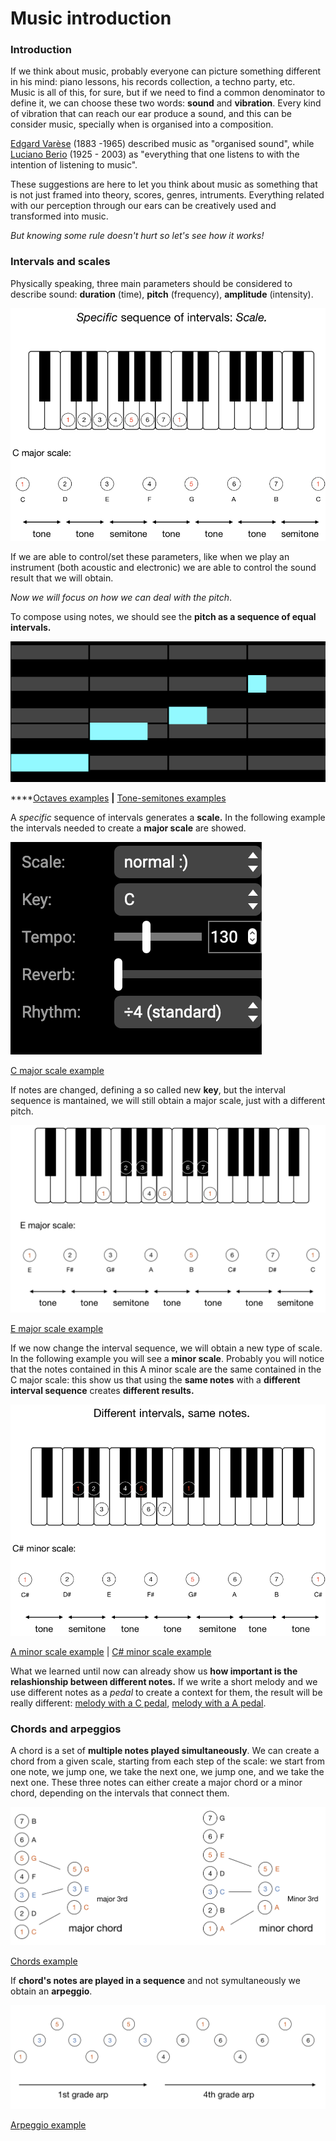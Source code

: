 # Music introduction

### Introduction

If we think about music, probably everyone can picture something different in his mind: piano lessons, his records collection, a techno party, etc.   
Music is all of this, for sure, but if we need to find a common denominator to define it, we can choose these two words: **sound** and **vibration**. Every kind of vibration that can reach our ear produce a sound, and this can be consider music, specially when is organised into a composition.  
  
[Edgard Varèse](https://en.wikipedia.org/wiki/Edgard_Var%C3%A8se) \(1883 -1965\) described music as "organised sound", while [Luciano Berio](https://en.wikipedia.org/wiki/Luciano_Berio) \(1925 - 2003\) as "everything that one listens to with the intention of listening to music".

These suggestions are here to let you think about music as something that is not just framed into theory, scores, genres, intruments. Everything related with our perception through our ears can be creatively used and transformed into music.

_But knowing some rule doesn't hurt so let's see how it works!_

### Intervals and scales

Physically speaking, three main parameters should be considered to describe sound: **duration** \(time\), **pitch** \(frequency\), **amplitude** \(intensity\).   


![Spectrogram of a synth note: duration on X axis, pitch on Y axis, amplitude  on a scale from blue to orange.](../../../.gitbook/assets/immagine%20%288%29.png)

If we are able to control/set these parameters, like when we play an instrument \(both acoustic and electronic\) we are able to control the sound result that we will obtain. 

_Now we will focus on how we can deal with the pitch_.

To compose using notes, we should see the **pitch as a sequence of equal intervals.**

![](../../../.gitbook/assets/immagine%20%287%29.png)

\*\*\*\*[Octaves examples](https://beepbox.co/#8n31s0k0l00e01t2mm0a7g01j07i0r1o3210T5v1L4u23q1d5f9y2z7C0c0h3H_RRtrAyzrrjriiT5v1L4u23q1d5f9y2z7C0c0h3H_RRtrAyzrrjriiT1v1L4ua8q3d4f7y1z1C0c1AbFhB2V2Q2ae1Pa514E0001T4v1L4uf0q1z6666ji8k8k3jSBKSJJAArriiiiii07JCABrzrrrrrrr00YrkqHrsrrrrjr005zrAqzrjzrrqr1jRjrqGGrrzsrsA099ijrABJJJIAzrrtirqrqjqixzsrAjrqjiqaqqysttAJqjikikrizrHtBJJAzArzrIsRCITKSS099ijrAJS____Qg99habbCAYrDzh00b0h0h4gp1fFKDWI0kTjYl0000) **\|** [Tone-semitones examples](https://beepbox.co/#8n31sbk0l00e01t2mm0a7g01j07i0r1o3210T5v1L4u23q1d5f9y2z7C0c0h3H_RRtrAyzrrjriiT5v1L4u23q1d5f9y2z7C0c0h3H_RRtrAyzrrjriiT1v1L4ua8q3d4f7y1z1C0c1AbFhB2V2Q2ae1Pa514E0001T4v1L4uf0q1z6666ji8k8k3jSBKSJJAArriiiiii07JCABrzrrrrrrr00YrkqHrsrrrrjr005zrAqzrjzrrqr1jRjrqGGrrzsrsA099ijrABJJJIAzrrtirqrqjqixzsrAjrqjiqaqqysttAJqjikikrizrHtBJJAzArzrIsRCITKSS099ijrAJS____Qg99habbCAYrDzh00b018h4gp1r0aq_wLwi-ALFbZ9v05Z9vinw000)

A _specific_ sequence of intervals generates a **scale.** In the following example the intervals needed to create a **major scale** are showed.

![](../../../.gitbook/assets/immagine%20%2811%29.png)

[C major scale example](https://beepbox.co/#8n31s6k0l00e00t2mm0a7g00j07i0r1o3210T5v1L4u23q1d5f9y2z7C0c0h3H_RRtrAyzrrjriiT5v1L4u23q1d5f9y2z7C0c0h3H_RRtrAyzrrjriiT1v1L4ua8q3d4f7y1z1C0c1AbFhB2V2Q2ae1Pa514E0001T4v1L4uf0q1z6666ji8k8k3jSBKSJJAArriiiiii07JCABrzrrrrrrr00YrkqHrsrrrrjr005zrAqzrjzrrqr1jRjrqGGrrzsrsA099ijrABJJJIAzrrtirqrqjqixzsrAjrqjiqaqqysttAJqjikikrizrHtBJJAzArzrIsRCITKSS099ijrAJS____Qg99habbCAYrDzh00b0h4p1r0aq_y1wo2O1wrZYB15Zhvinw000)

If notes are changed, defining a so called new **key**, but the interval sequence is mantained, we will still obtain a major scale, just with a different pitch.

![](../../../.gitbook/assets/immagine%20%2819%29.png)

[E major scale example](https://beepbox.co/#8n31s6k4l00e00t2mm0a7g00j07i0r1o3210T5v1L4u23q1d5f9y2z7C0c0h3H_RRtrAyzrrjriiT5v1L4u23q1d5f9y2z7C0c0h3H_RRtrAyzrrjriiT1v1L4ua8q3d4f7y1z1C0c1AbFhB2V2Q2ae1Pa514E0001T4v1L4uf0q1z6666ji8k8k3jSBKSJJAArriiiiii07JCABrzrrrrrrr00YrkqHrsrrrrjr005zrAqzrjzrrqr1jRjrqGGrrzsrsA099ijrABJJJIAzrrtirqrqjqixzsrAjrqjiqaqqysttAJqjikikrizrHtBJJAzArzrIsRCITKSS099ijrAJS____Qg99habbCAYrDzh00b0h4p1r0aq_y1wo2O1wrZYB15Zhvinw000)

If we now change the interval sequence, we will obtain a new type of scale. In the following example you will see a **minor scale**. Probably you will notice that the notes contained in this A minor scale are the same contained in the C major scale: this show us that using the **same notes** with a **different interval sequence** creates **different results.**

![](../../../.gitbook/assets/immagine%20%282%29.png)

[A minor scale example](https://beepbox.co/#8n31s7k9l00e00t2mm0a7g00j07i0r1o3210T5v1L4u23q1d5f9y2z7C0c0h3H_RRtrAyzrrjriiT5v1L4u23q1d5f9y2z7C0c0h3H_RRtrAyzrrjriiT1v1L4ua8q3d4f7y1z1C0c1AbFhB2V2Q2ae1Pa514E0001T4v1L4uf0q1z6666ji8k8k3jSBKSJJAArriiiiii07JCABrzrrrrrrr00YrkqHrsrrrrjr005zrAqzrjzrrqr1jRjrqGGrrzsrsA099ijrABJJJIAzrrtirqrqjqixzsrAjrqjiqaqqysttAJqjikikrizrHtBJJAzArzrIsRCITKSS099ijrAJS____Qg99habbCAYrDzh00b0h4p1r0aq_y1w86O0wrZYB15Zhvinw000) \| [C\# minor scale example](https://beepbox.co/#8n31s7k1l00e00t2mm0a7g00j07i0r1o3210T5v1L4u23q1d5f9y2z7C0c0h3H_RRtrAyzrrjriiT5v1L4u23q1d5f9y2z7C0c0h3H_RRtrAyzrrjriiT1v1L4ua8q3d4f7y1z1C0c1AbFhB2V2Q2ae1Pa514E0001T4v1L4uf0q1z6666ji8k8k3jSBKSJJAArriiiiii07JCABrzrrrrrrr00YrkqHrsrrrrjr005zrAqzrjzrrqr1jRjrqGGrrzsrsA099ijrABJJJIAzrrtirqrqjqixzsrAjrqjiqaqqysttAJqjikikrizrHtBJJAzArzrIsRCITKSS099ijrAJS____Qg99habbCAYrDzh00b0h4p1r0aq_y1w86O0wrZYB15Zhvinw000)

What we learned until now can already show us **how important is the relashionship between different notes.** If we write a short melody and we use different notes as a _pedal_ to create a context for them, the result will be really different: [melody with a C pedal](https://beepbox.co/#8n31s6k0l00e03t22m2a7g0fj07i0r1o3210T0v1L4u10q0d0f8y0z1C2w2c0h0T0v1L4u13q1d1f7y1z1C0w5c0h1T1v1L4uc7q1d4f6y1z1C0c0A6F1B2V1Q5209Pca84E0021T2v1L4u15q0d1f8y0z1C2w0b4h400000000h4g000000014h000000004h400000000p1oFHZwwpa2xp5dHW82CZ7-0000), [melody with a A pedal](https://beepbox.co/#8n31s6k0l00e03t22m2a7g0fj07i0r1o3210T0v1L4u10q0d0f8y0z1C2w2c0h0T0v1L4u13q1d1f7y1z1C0w5c0h1T1v1L4uc7q1d4f6y1z1C0c0A6F1B2V1Q5209Pca84E0021T2v1L4u15q0d1f8y0z1C2w0b4h400000000h4g000000014h000000004h400000000p1pFHZwwpa2xp5dHW82CZ7Qw0000).

### Chords and arpeggios

A chord is a set of **multiple notes played simultaneously**. We can create a chord from a given scale, starting from each step of the scale: we start from one note, we jump one, we take the next one, we jump one, and we take the next one. These three notes can either create a major chord or a minor chord, depending on the intervals that connect them.

![](../../../.gitbook/assets/immagine%20%2818%29.png)

[Chords example](https://beepbox.co/#8n31s6k0l00e00t2mm0a7g00j07i0r1o3210T5v1L4u23q1d5f9y2z7C0c0h3H_RRtrAyzrrjriiT5v1L4u23q1d5f9y2z7C0c0h3H_RRtrAyzrrjriiT1v1L4ua8q3d4f7y1z1C0c1AbFhB2V2Q2ae1Pa514E0001T4v1L4uf0q1z6666ji8k8k3jSBKSJJAArriiiiii07JCABrzrrrrrrr00YrkqHrsrrrrjr005zrAqzrjzrrqr1jRjrqGGrrzsrsA099ijrABJJJIAzrrtirqrqjqixzsrAjrqjiqaqqysttAJqjikikrizrHtBJJAzArzrIsRCITKSS099ijrAJS____Qg99habbCAYrDzh00b0h4p1s0bCWvweCrFZaWq_yC2bWy-AL0000)

If **chord's notes are played in a sequence** and not symultaneously we obtain an **arpeggio**.

![](../../../.gitbook/assets/immagine%20%2815%29.png)

[Arpeggio example](https://beepbox.co/#8n31s6k0l00e03t4Im0a7g0fj07i0r1o3210T0v1L4u10q0d0f8y0z1C2w2c0h0T1v1L4u91q1d4f6y2z1C0c2AbF6B8V9Q28c0Pb745E0001T1v1L4uc6q1d4f8y1z9C0c0A6F1B2VgQ0507P7c62E0011T4v1L4uf0q1z6666ji8k8k3jSBKSJJAArriiiiii07JCABrzrrrrrrr00YrkqHrsrrrrjr005zrAqzrjzrrqr1jRjrqGGrrzsrsA099ijrABJJJIAzrrtirqrqjqixzsrAjrqjiqaqqysttAJqjikikrizrHtBJJAzArzrIsRCITKSS099ijrAJS____Qg99habbCAYrDzh00b4x800000000h4g000000014h000000004h400000000p1pFH_Ee-CGCGD0glJdldl800000)







